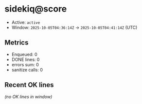 # sidekiq@score

- Active: `active`
- Window: `2025-10-05T04:36:14Z` → `2025-10-05T04:41:14Z` (UTC)

## Metrics
- Enqueued: 0
- DONE lines: 0
- errors sum: 0
- sanitize calls: 0

## Recent OK lines
_(no OK lines in window)_
